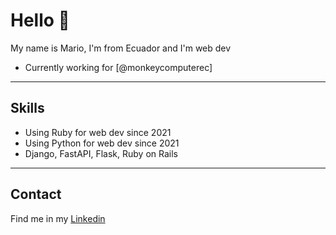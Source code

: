 # Hello 👋 

My name is Mario, I'm from Ecuador and I'm web dev
* Currently working for [@monkeycomputerec]

-------------------------------------------------------------

## Skills

* Using Ruby for web dev since 2021
* Using Python for web dev since 2021
* Django, FastAPI, Flask, Ruby on Rails

-------------------------------------------------------------

## Contact

Find me in my [Linkedin](https://www.linkedin.com/in/mario-quinteros-a47372171/)
